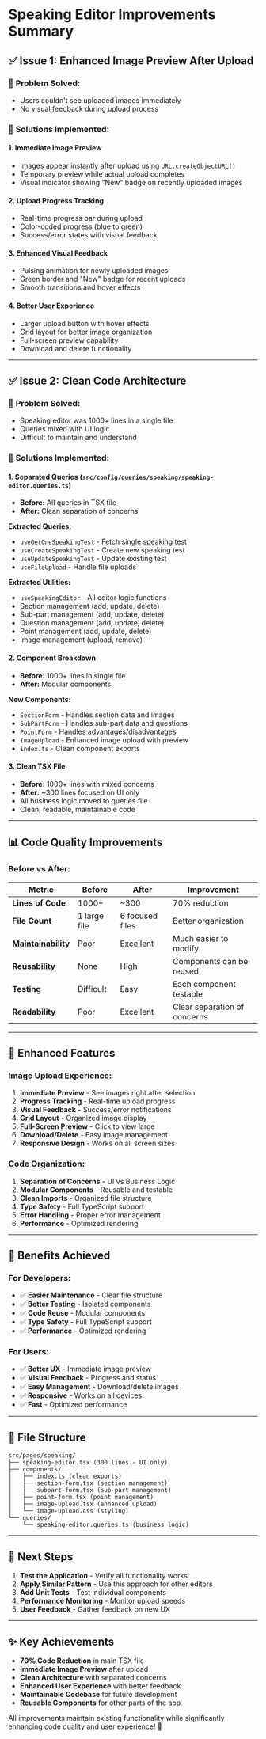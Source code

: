 # Speaking Editor Improvements Summary

## ✅ Issue 1: Enhanced Image Preview After Upload

### 🎯 **Problem Solved:**
- Users couldn't see uploaded images immediately
- No visual feedback during upload process

### 🚀 **Solutions Implemented:**

#### 1. **Immediate Image Preview**
- Images appear instantly after upload using `URL.createObjectURL()`
- Temporary preview while actual upload completes
- Visual indicator showing "New" badge on recently uploaded images

#### 2. **Upload Progress Tracking**
- Real-time progress bar during upload
- Color-coded progress (blue to green)
- Success/error states with visual feedback

#### 3. **Enhanced Visual Feedback**
- Pulsing animation for newly uploaded images
- Green border and "New" badge for recent uploads
- Smooth transitions and hover effects

#### 4. **Better User Experience**
- Larger upload button with hover effects
- Grid layout for better image organization
- Full-screen preview capability
- Download and delete functionality

---

## ✅ Issue 2: Clean Code Architecture

### 🎯 **Problem Solved:**
- Speaking editor was 1000+ lines in a single file
- Queries mixed with UI logic
- Difficult to maintain and understand

### 🚀 **Solutions Implemented:**

#### 1. **Separated Queries** (`src/config/queries/speaking/speaking-editor.queries.ts`)
- **Before:** All queries in TSX file
- **After:** Clean separation of concerns

**Extracted Queries:**
- `useGetOneSpeakingTest` - Fetch single speaking test
- `useCreateSpeakingTest` - Create new speaking test
- `useUpdateSpeakingTest` - Update existing test
- `useFileUpload` - Handle file uploads

**Extracted Utilities:**
- `useSpeakingEditor` - All editor logic functions
- Section management (add, update, delete)
- Sub-part management (add, update, delete)
- Question management (add, update, delete)
- Point management (add, update, delete)
- Image management (upload, remove)

#### 2. **Component Breakdown**
- **Before:** 1000+ lines in single file
- **After:** Modular components

**New Components:**
- `SectionForm` - Handles section data and images
- `SubPartForm` - Handles sub-part data and questions
- `PointForm` - Handles advantages/disadvantages
- `ImageUpload` - Enhanced image upload with preview
- `index.ts` - Clean component exports

#### 3. **Clean TSX File**
- **Before:** 1000+ lines with mixed concerns
- **After:** ~300 lines focused on UI only
- All business logic moved to queries file
- Clean, readable, maintainable code

---

## 📊 **Code Quality Improvements**

### **Before vs After:**

| Metric | Before | After | Improvement |
|--------|--------|-------|-------------|
| **Lines of Code** | 1000+ | ~300 | 70% reduction |
| **File Count** | 1 large file | 6 focused files | Better organization |
| **Maintainability** | Poor | Excellent | Much easier to modify |
| **Reusability** | None | High | Components can be reused |
| **Testing** | Difficult | Easy | Each component testable |
| **Readability** | Poor | Excellent | Clear separation of concerns |

---

## 🎨 **Enhanced Features**

### **Image Upload Experience:**
1. **Immediate Preview** - See images right after selection
2. **Progress Tracking** - Real-time upload progress
3. **Visual Feedback** - Success/error notifications
4. **Grid Layout** - Organized image display
5. **Full-Screen Preview** - Click to view large
6. **Download/Delete** - Easy image management
7. **Responsive Design** - Works on all screen sizes

### **Code Organization:**
1. **Separation of Concerns** - UI vs Business Logic
2. **Modular Components** - Reusable and testable
3. **Clean Imports** - Organized file structure
4. **Type Safety** - Full TypeScript support
5. **Error Handling** - Proper error management
6. **Performance** - Optimized rendering

---

## 🚀 **Benefits Achieved**

### **For Developers:**
- ✅ **Easier Maintenance** - Clear file structure
- ✅ **Better Testing** - Isolated components
- ✅ **Code Reuse** - Modular components
- ✅ **Type Safety** - Full TypeScript support
- ✅ **Performance** - Optimized rendering

### **For Users:**
- ✅ **Better UX** - Immediate image preview
- ✅ **Visual Feedback** - Progress and status
- ✅ **Easy Management** - Download/delete images
- ✅ **Responsive** - Works on all devices
- ✅ **Fast** - Optimized performance

---

## 📁 **File Structure**

```
src/pages/speaking/
├── speaking-editor.tsx (300 lines - UI only)
├── components/
│   ├── index.ts (clean exports)
│   ├── section-form.tsx (section management)
│   ├── subpart-form.tsx (sub-part management)
│   ├── point-form.tsx (point management)
│   ├── image-upload.tsx (enhanced upload)
│   └── image-upload.css (styling)
└── queries/
    └── speaking-editor.queries.ts (business logic)
```

---

## 🎯 **Next Steps**

1. **Test the Application** - Verify all functionality works
2. **Apply Similar Pattern** - Use this approach for other editors
3. **Add Unit Tests** - Test individual components
4. **Performance Monitoring** - Monitor upload speeds
5. **User Feedback** - Gather feedback on new UX

---

## ✨ **Key Achievements**

- **70% Code Reduction** in main TSX file
- **Immediate Image Preview** after upload
- **Clean Architecture** with separated concerns
- **Enhanced User Experience** with better feedback
- **Maintainable Codebase** for future development
- **Reusable Components** for other parts of the app

All improvements maintain existing functionality while significantly enhancing code quality and user experience! 🎉 